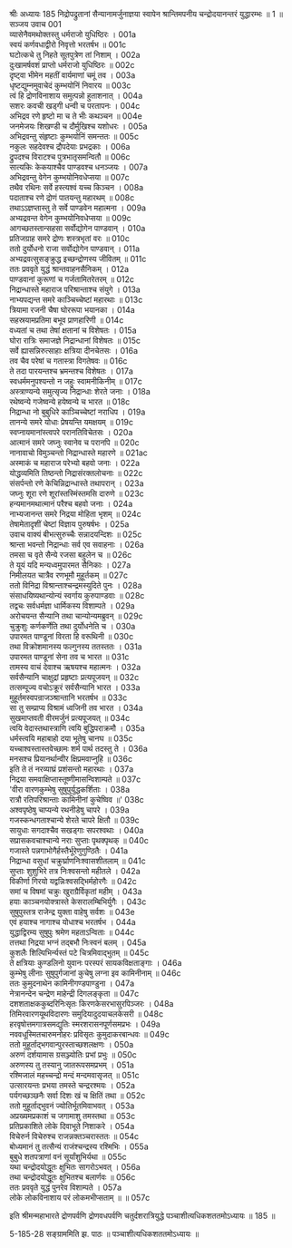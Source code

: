 श्रीः
अध्यायः 185
निद्रोपद्रुतानां सैन्यानामर्जुनाज्ञया स्वापेन श्रान्तिमपनीय चन्द्रोदयानन्तरं युद्धारम्भः ॥ 1 ॥
सञ्जय उवाच 	001  
व्यासेनैवमथोक्तस्तु धर्मराजो युधिष्ठिरः ।	001a  
स्वयं कर्णवधाद्वीरो निवृत्तो भरतर्षभ ॥	001c  
घटोत्कचे तु निहते सूतपुत्रेण तां निशाम् ।	002a  
दुःखामर्षवशं प्राप्तो धर्मराजो युधिष्ठिरः ॥	002c  
दृष्ट्वा भीमेन महतीं वार्यमाणां चमूं तव ।	003a  
धृष्टद्युम्नमुवाचेदं कुम्भयोनिं निवारय ॥	003c  
त्वं हि द्रोणविनाशाय समुत्पन्नो हुताशनात् ।	004a  
सशरः कवची खड्गी धन्वी च परतापनः ।	004c  
अभिद्रव रणे हृष्टो मा च ते भीः कथञ्चन ॥	004e  
जनमेजयः शिखण्डी च दौर्मुखिश्च यशोधरः ।	005a  
अभिद्रवन्तु संहृष्टाः कुम्भयोनिं समन्ततः ॥	005c  
नकुलः सहदेवश्च द्रौपदेयाः प्रभद्रकाः ।	006a  
द्रुपदश्च विराटश्च पुत्रभातृसमन्वितौ ॥	006c  
सात्यकिः केकयाश्चैव पाण्डवश्च धनञ्जयः ।	007a  
अभिद्रवन्तु वेगेन कुम्भयोनिवधेप्सया ॥	007c  
तथैव रथिनः सर्वे हस्त्यश्वं यच्च किञ्चन ।	008a  
पदाताश्च रणे द्रोणं पातयन्तु महारथम् ॥	008c  
तथाऽऽज्ञप्तास्तु ते सर्वे पाण्डवेन महात्मना ।	009a  
अभ्यद्रवन्त वेगेन कुम्भयोनिवधेप्सया ॥	009c  
आगच्छतस्तान्सहसा सर्वोद्योगेन पाण्डवान् ।	010a  
प्रतिजग्राह समरे द्रोणः शस्त्रभृतां वरः ॥	010c  
ततो दुर्योधनो राजा सर्वोद्योगेन पाण्डवान् ।	011a  
अभ्यद्रवत्सुसङ्क्रुद्ध इच्छन्द्रोणस्य जीवितम् ॥	011c  
ततः प्रववृते युद्धं श्रान्तवाहनसैनिकम् ।	012a  
पाण्डवानां कुरूणां च गर्जतामितरेतरम् ॥	012c  
निद्रान्धास्ते महाराज परिश्रान्ताश्च संयुगे ।	013a  
नाभ्यपद्यन्त समरे काञ्चिच्चेष्टां महारथाः ॥	013c  
त्रियामा रजनी चैषा घोररूपा भयानका ।	014a  
सहस्रयामप्रतिमा बभूव प्राणहारिणी ॥	014c  
वध्यतां च तथा तेषां क्षतानां च विशेषतः ।	015a  
घोरा रात्रिः समाजज्ञे निद्रान्धानां विशेषतः ॥	015c  
सर्वे ह्यासन्निरुत्साहाः क्षत्रिया दीनचेतसः ।	016a  
तव चैव परेषां च गतास्त्रा विगतेषवः ॥	016c  
ते तदा पारयन्तश्च भ्रमन्तश्च विशेषतः ।	017a  
स्वधर्ममनुपश्यन्तो न जहुः स्वामनीकिनीम् ॥	017c  
अस्त्राण्यन्ये समुत्सृज्य निद्रान्धाः शेरते जनाः ।	018a  
रथेष्वन्ये गजेष्वन्ये हयेष्वन्ये च भारत ॥	018c  
निद्रान्धा नो बुबुधिरे काञ्चिच्चेष्टां नराधिप ।	019a  
तानन्ये समरे योधाः प्रेषयन्ति यमक्षयम् ॥	019c  
स्वप्नायमानांस्त्वपरे परानतिविचेतसः ।	020a  
आत्मानं समरे जघ्नुः स्वानेव च परानपि ॥	020c  
नानावाचो विमुञ्चन्तो निद्रान्धास्ते महारणे ॥	021ac  
अस्माकं च महाराज परेभ्यो बहवो जनाः ।	022a  
योद्धव्यमिति तिष्ठन्तो निद्रासंरक्तलोचनाः ॥	022c  
संसर्पन्तो रणे केचिन्निद्रान्धास्ते तथापरान् ।	023a  
जघ्नुः शूरा रणे शूरांस्तस्मिंस्तमसि दारुणे ॥	023c  
हन्यमानमथात्मानं परैश्च बहवो जनाः ।	024a  
नाभ्यजानन्त समरे निद्रया मोहिता भृशम् ॥	024c  
तेषामेतादृशीं चेष्टां विज्ञाय पुरुषर्षभः ।	025a  
उवाच वाक्यं बीभत्सुरुच्चैः सन्नादयन्दिशः ॥	025c  
श्रान्ता भवन्तो निद्रान्धाः सर्व एव सवाहनाः ।	026a  
तमसा च वृते सैन्ये रजसा बहुलेन च ॥	026c  
ते यूयं यदि मन्यध्वमुपारमत सैनिकाः ।	027a  
निमीलयत चात्रैव रणभूमौ मुहूर्तकम् ॥	027c  
ततो विनिद्रा विश्रान्ताश्चन्द्रमस्युदिते पुनः ।	028a  
संसाधयिष्यथान्योन्यं स्वर्गाय कुरुपाण्डवाः ॥	028c  
तद्वचः सर्वधर्मज्ञा धार्मिकस्य विशाम्पते ।	029a  
अरोचयन्त सैन्यानि तथा चान्योन्यमब्रुवन् ॥	029c  
चुक्रुशुः कर्णकर्णेति तथा दुर्योधनेति च ।	030a  
उपारमत पाण्डूनां विरता हि वरूथिनी ॥	030c  
तथा विक्रोशमानस्य फल्गुनस्य ततस्ततः ।	031a  
उपारमत पाण्डूनां सेना तव च भारत ॥	031c  
तामस्य वाचं देवाश्च ऋषयश्च महात्मनः ।	032a  
सर्वसैन्यानि चाक्षुद्रां प्रहृष्टाः प्रत्यपूजयन् ॥	032c  
तत्सम्पूज्य वचोऽक्रूरं सर्वसैन्यानि भारत ।	033a  
मुहूर्तमस्वपन्राजञ्श्रान्तानि भरतर्षभ ॥	033c  
सा तु सम्प्राप्य विश्रामं ध्वजिनी तव भारत ।	034a  
सुखमाप्तवती वीरमर्जुनं प्रत्यपूजयत् ॥	034c  
त्वयि वेदास्तथास्त्राणि त्वयि बुद्धिपराक्रमौ ।	035a  
धर्मस्त्वयि महाबाहो दया भूतेषु चानघ ॥	035c  
यच्चाश्वस्तास्तवेच्छामः शर्म पार्थ तदस्तु ते ।	036a  
मनसश्च प्रियानर्थान्वीर क्षिप्रमवाप्नुहि ॥	036c  
इति ते तं नरव्याघ्रं प्रशंसन्तो महारथाः ।	037a  
निद्रया समवाक्षिप्तास्तूष्णीमासन्विशाम्पते ॥	037c  
\'वीरा वारणकुम्भेषु सुषुपुर्युद्धकर्शिताः ।	038a  
रात्रौ रतिपरिश्रान्ताः कामिनीनां कुचेष्विव ॥\'	038c  
अश्वपृष्ठेषु चाप्यन्ये रथनीडेषु चापरे ।	039a  
गजस्कन्धगताश्चान्ये शेरते चापरे क्षितौ ॥	039c  
सायुधाः सगदाश्चैव सखड्गाः सपरश्वथाः ।	040a  
सप्रासकवचाश्चान्ये नराः सुप्ताः पृथक्पृथक् ॥	040c  
गजास्ते पन्नगाभोगैर्हस्तैर्भूरेणुगुण्ठितैः ।	041a  
निद्रान्धा वसुधां चक्रुर्घ्राणनिःश्वासशीतलाम् ॥	041c  
सुप्ताः शुशुभिरे तत्र निःश्वसन्तो महीतले ।	042a  
विकीर्णा गिरयो यद्वन्निःश्वसद्भिर्महोरगैः ॥	042c  
समां च विषमां चक्रुः खुराग्रैर्विकृतां महीम् ।	043a  
हयाः काञ्चनयोक्त्रास्ते केसरालम्बिभिर्युगैः ।	043c  
सुषुपुस्तत्र राजेन्द्र युक्ता वाहेषु सर्वशः ॥	043e  
एवं हयाश्च नागाश्च योधाश्च भरतर्षभ ।	044a  
युद्धाद्विरम्य सुषुपुः श्रमेण महताऽन्विताः ॥	044c  
तत्तथा निद्रया भग्नं तद्बभौ निःस्वनं बलम् ।	045a  
कुशलैः शिल्पिभिर्न्यस्तं पटे चित्रमिवाद्भुतम् ॥	045c  
ते क्षत्रियाः कुण्डलिनो युवानः परस्परं सायकविक्षताङ्गाः ।	046a  
कुम्भेषु लीनाः सुषुपुर्गजानां कुचेषु लग्ना इव कामिनीनाम् ॥	046c  
ततः कुमुदनाथेन कामिनीगण्डपाण्डुना ।	047a  
नेत्रानन्देन चन्द्रेण माहेन्द्री दिगलङ्कृता ॥	047c  
दशशताक्षककुब्दरिनिःसृतः किरणकेसरभासुरपिञ्जरः ।	048a  
तिमिरवारणयूथविदारणः समुदियादुदयाचलकेसरी ॥	048c  
हरवृषोत्तमगात्रसमद्युतिः स्मरशरासनपूर्णसमप्रभः ।	049a  
नववधूस्मितचारुमनोहरः प्रविसृतः कुमुदाकरबान्धवः ॥	049c  
ततो मुहूर्ताद्भगवान्पुरस्ताच्छशलक्षणः ।	050a  
अरुणं दर्शयामास ग्रसञ्ज्योतिः प्रभां प्रभुः ॥	050c  
अरुणस्य तु तस्यानु जातरूपसमप्रभम् ।	051a  
रश्मिजालं महच्चन्द्रो मन्दं मन्दमवासृजत् ॥	051c  
उत्सारयन्तः प्रभया तमस्ते चन्द्ररश्मयः ।	052a  
पर्यगच्छञ्छनैः सर्वा दिशः खं च क्षितिं तथा ॥	052c  
ततो मुहूर्ताद्भुवनं ज्योतिर्भूतमिवाभवत् ।	053a  
अप्रख्यमप्रकाशं च जगामाशु तमस्तथा ॥	053c  
प्रतिप्रकाशिते लोके दिवाभूते निशाकरे ।	054a  
विचेरुर्न विचेरुश्च राजन्नक्तञ्चरास्ततः ॥	054c  
बोध्यमानं तु तत्सैन्यं राजंश्चन्द्रस्य रश्मिभिः ।	055a  
बुबुधे शतपत्राणां वनं सूर्यांशुभिर्यथा ॥	055c  
यथा चन्द्रोदयोद्धूतः क्षुभितः सागरोऽभवत् ।	056a  
तथा चन्द्रोदयोद्धूतः क्षुभितश्च बलार्णवः ॥	056c  
ततः प्रववृते युद्धं पुनरेव विशाम्पते ।	057a  
लोके लोकविनाशाय परं लोकमभीप्सताम् ॥ ॥	057c  

इति श्रीमन्महाभारते द्रोणपर्वणि द्रोणवधपर्वणि चतुर्दशरात्रियुद्धे पञ्चाशीत्यधिकशततमोऽध्यायः ॥ 185 ॥

5-185-28 सङ्ग्राममिति झ. पाठः ॥ पञ्चाशीत्यधिकशततमोऽध्यायः ॥	
